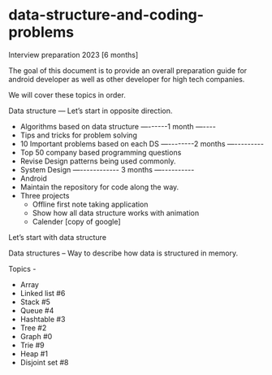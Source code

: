 # data-structure-and-coding-problems
Interview preparation 2023 [6 months]

The goal of this document is to provide an overall preparation guide for android developer as well as other developer for high tech companies.

We will cover these topics in order.

Data structure — Let’s start in opposite direction.
- Algorithms based on data structure —------1 month —----
- Tips and tricks for problem solving
- 10 Important problems based on each DS —--------2 months —---------
- Top 50 company based programming questions
- Revise Design patterns being used commonly.
- System Design —------------ 3 months —----------
- Android
- Maintain the repository for code along the way.
- Three projects 
  - Offline first note taking application
  - Show how all data structure works with animation
  - Calender [copy of google]

Let’s start with data structure

Data structures – Way to describe how data is structured in memory.

Topics -
- Array
- Linked list #6
- Stack  #5
- Queue #4
- Hashtable #3
- Tree #2
- Graph #0
- Trie #9
- Heap #1
- Disjoint set #8



